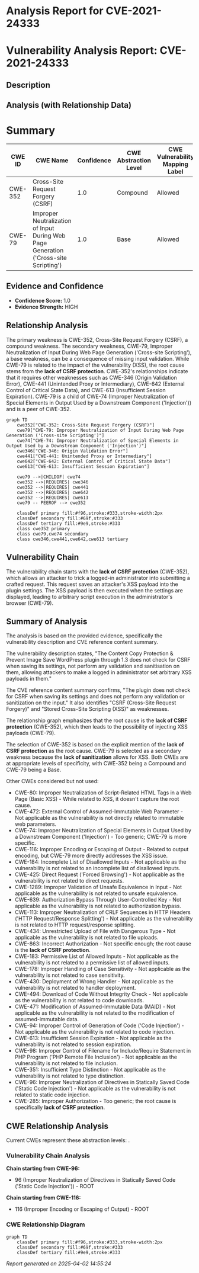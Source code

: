 # Analysis Report for CVE-2021-24333

# Vulnerability Analysis Report: CVE-2021-24333

## Description



## Analysis (with Relationship Data)

# Summary

| CWE ID | CWE Name | Confidence | CWE Abstraction Level | CWE Vulnerability Mapping Label | CWE-Vulnerability Mapping Notes |
|---|---|---|---|---|---|
| CWE-352 | Cross-Site Request Forgery (CSRF) | 1.0 | Compound | Allowed | Primary CWE |
| CWE-79 | Improper Neutralization of Input During Web Page Generation ('Cross-site Scripting') | 1.0 | Base | Allowed | Secondary Candidate |

## Evidence and Confidence

*   **Confidence Score:** 1.0
*   **Evidence Strength:** HIGH

## Relationship Analysis
The primary weakness is CWE-352, Cross-Site Request Forgery (CSRF), a compound weakness. The secondary weakness, CWE-79, Improper Neutralization of Input During Web Page Generation ('Cross-site Scripting'), a base weakness, can be a consequence of missing input validation. While CWE-79 is related to the impact of the vulnerability (XSS), the root cause stems from the **lack of CSRF protection**. CWE-352's relationships indicate that it requires other weaknesses such as CWE-346 (Origin Validation Error), CWE-441 (Unintended Proxy or Intermediary), CWE-642 (External Control of Critical State Data), and CWE-613 (Insufficient Session Expiration). CWE-79 is a child of CWE-74 (Improper Neutralization of Special Elements in Output Used by a Downstream Component ('Injection')) and is a peer of CWE-352.

```mermaid
graph TD
    cwe352["CWE-352: Cross-Site Request Forgery (CSRF)"]
    cwe79["CWE-79: Improper Neutralization of Input During Web Page Generation ('Cross-site Scripting')"]
    cwe74["CWE-74: Improper Neutralization of Special Elements in Output Used by a Downstream Component ('Injection')"]
    cwe346["CWE-346: Origin Validation Error"]
    cwe441["CWE-441: Unintended Proxy or Intermediary"]
    cwe642["CWE-642: External Control of Critical State Data"]
    cwe613["CWE-613: Insufficient Session Expiration"]

    cwe79 -->|CHILDOF| cwe74
    cwe352 -->|REQUIRES| cwe346
    cwe352 -->|REQUIRES| cwe441
    cwe352 -->|REQUIRES| cwe642
    cwe352 -->|REQUIRES| cwe613
    cwe79 -- PEEROF --> cwe352
    
    classDef primary fill:#f96,stroke:#333,stroke-width:2px
    classDef secondary fill:#69f,stroke:#333
    classDef tertiary fill:#9e9,stroke:#333
    class cwe352 primary
    class cwe79,cwe74 secondary
    class cwe346,cwe441,cwe642,cwe613 tertiary
```

## Vulnerability Chain
The vulnerability chain starts with the **lack of CSRF protection** (CWE-352), which allows an attacker to trick a logged-in administrator into submitting a crafted request. This request saves an attacker's XSS payload into the plugin settings. The XSS payload is then executed when the settings are displayed, leading to arbitrary script execution in the administrator's browser (CWE-79).

## Summary of Analysis
The analysis is based on the provided evidence, specifically the vulnerability description and CVE reference content summary.

The vulnerability description states, "The Content Copy Protection & Prevent Image Save WordPress plugin through 1.3 does not check for CSRF when saving its settings, not perform any validation and sanitisation on them, allowing attackers to make a logged in administrator set arbitrary XSS payloads in them."

The CVE reference content summary confirms, "The plugin does not check for CSRF when saving its settings and does not perform any validation or sanitization on the input." It also identifies "CSRF (Cross-Site Request Forgery)" and "Stored Cross-Site Scripting (XSS)" as weaknesses.

The relationship graph emphasizes that the root cause is the **lack of CSRF protection** (CWE-352), which then leads to the possibility of injecting XSS payloads (CWE-79).

The selection of CWE-352 is based on the explicit mention of the **lack of CSRF protection** as the root cause. CWE-79 is selected as a secondary weakness because the **lack of sanitization** allows for XSS. Both CWEs are at appropriate levels of specificity, with CWE-352 being a Compound and CWE-79 being a Base.

Other CWEs considered but not used:

*   CWE-80: Improper Neutralization of Script-Related HTML Tags in a Web Page (Basic XSS) - While related to XSS, it doesn't capture the root cause.
*   CWE-472: External Control of Assumed-Immutable Web Parameter - Not applicable as the vulnerability is not directly related to immutable web parameters.
*   CWE-74: Improper Neutralization of Special Elements in Output Used by a Downstream Component ('Injection') - Too generic; CWE-79 is more specific.
*   CWE-116: Improper Encoding or Escaping of Output - Related to output encoding, but CWE-79 more directly addresses the XSS issue.
*   CWE-184: Incomplete List of Disallowed Inputs - Not applicable as the vulnerability is not related to an incomplete list of disallowed inputs.
*   CWE-425: Direct Request ('Forced Browsing') - Not applicable as the vulnerability is not related to direct requests.
*   CWE-1289: Improper Validation of Unsafe Equivalence in Input - Not applicable as the vulnerability is not related to unsafe equivalence.
*   CWE-639: Authorization Bypass Through User-Controlled Key - Not applicable as the vulnerability is not related to authorization bypass.
*   CWE-113: Improper Neutralization of CRLF Sequences in HTTP Headers ('HTTP Request/Response Splitting') - Not applicable as the vulnerability is not related to HTTP request/response splitting.
*   CWE-434: Unrestricted Upload of File with Dangerous Type - Not applicable as the vulnerability is not related to file uploads.
*   CWE-863: Incorrect Authorization - Not specific enough; the root cause is the **lack of CSRF protection**.
*   CWE-183: Permissive List of Allowed Inputs - Not applicable as the vulnerability is not related to a permissive list of allowed inputs.
*   CWE-178: Improper Handling of Case Sensitivity - Not applicable as the vulnerability is not related to case sensitivity.
*   CWE-430: Deployment of Wrong Handler - Not applicable as the vulnerability is not related to handler deployment.
*   CWE-494: Download of Code Without Integrity Check - Not applicable as the vulnerability is not related to code downloads.
*   CWE-471: Modification of Assumed-Immutable Data (MAID) - Not applicable as the vulnerability is not related to the modification of assumed-immutable data.
*   CWE-94: Improper Control of Generation of Code ('Code Injection') - Not applicable as the vulnerability is not related to code injection.
*   CWE-613: Insufficient Session Expiration - Not applicable as the vulnerability is not related to session expiration.
*   CWE-98: Improper Control of Filename for Include/Require Statement in PHP Program ('PHP Remote File Inclusion') - Not applicable as the vulnerability is not related to file inclusion.
*   CWE-351: Insufficient Type Distinction - Not applicable as the vulnerability is not related to type distinction.
*   CWE-96: Improper Neutralization of Directives in Statically Saved Code ('Static Code Injection') - Not applicable as the vulnerability is not related to static code injection.
*   CWE-285: Improper Authorization - Too generic; the root cause is specifically **lack of CSRF protection**.


## CWE Relationship Analysis

Current CWEs represent these abstraction levels: .


### Vulnerability Chain Analysis

**Chain starting from CWE-96:**
- 96 (Improper Neutralization of Directives in Statically Saved Code ('Static Code Injection')) - ROOT


**Chain starting from CWE-116:**
- 116 (Improper Encoding or Escaping of Output) - ROOT



### CWE Relationship Diagram

```mermaid
graph TD
    classDef primary fill:#f96,stroke:#333,stroke-width:2px
    classDef secondary fill:#69f,stroke:#333
    classDef tertiary fill:#9e9,stroke:#333
```



*Report generated on 2025-04-02 14:55:24*
